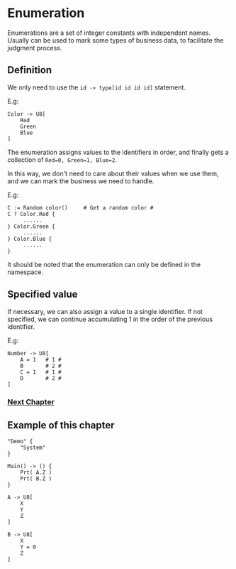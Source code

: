 # Enumeration
Enumerations are a set of integer constants with independent names. Usually can be used to mark some types of business data, to facilitate the judgment process.
## Definition
We only need to use the `id -> type[id id id id]` statement.

E.g:
```
Color -> U8[
    Red
    Green
    Blue
]
```
The enumeration assigns values to the identifiers in order, and finally gets a collection of `Red=0, Green=1, Blue=2`.

In this way, we don't need to care about their values when we use them, and we can mark the business we need to handle.

E.g:
```
C := Random color()     # Get a random color #
C ? Color.Red {
     ......
} Color.Green {
     ......
} Color.Blue {
     ......
}
```

It should be noted that the enumeration can only be defined in the namespace.
## Specified value
If necessary, we can also assign a value to a single identifier. If not specified, we can continue accumulating 1 in the order of the previous identifier.

E.g:
```
Number -> U8[
    A = 1   # 1 #
    B       # 2 #
    C = 1   # 1 #
    D       # 2 #
]
```

### [Next Chapter](check.md)

## Example of this chapter
```
"Demo" {
    "System"
}

Main() -> () {
    Prt( A.Z )
    Prt( B.Z )
}

A -> U8[
    X 
    Y 
    Z
]

B -> U8[
    X 
    Y = 0 
    Z
]
```